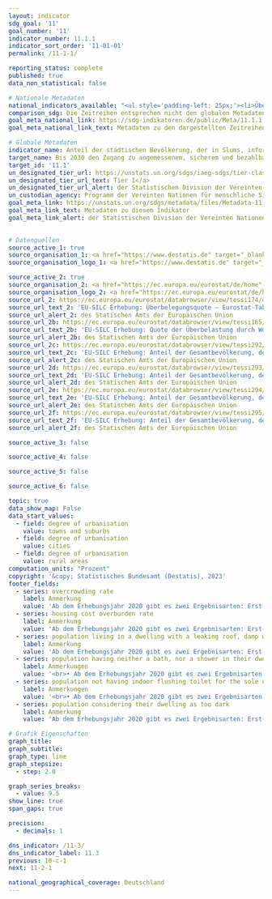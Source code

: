 ```yaml
---
layout: indicator    
sdg_goal: '11'    
goal_number: '11'    
indicator_number: 11.1.1    
indicator_sort_order: '11-01-01'    
permalink: /11-1-1/    

reporting_status: complete    
published: true    
data_non_statistical: false    

# Nationale Metadaten    
national_indicators_available: "<ul style='padding-left: 25px;'><li>Überbelegungsquote</li> <li> Quote der Überbelastung durch Wohnkosten</li> <li> Bevölkerung, die in einer Wohnung mit undichtem Dach, Feuchtigkeit in den Wänden, in den Böden, im Fundament oder Fäulnis in den Fensterrahmen oder im Boden lebt</li> <li> Bevölkerung, die weder ein Bad, noch eine Dusche in ihrer Wohnung hat</li> <li> Bevölkerung, die kein WC für den alleinigen Gebrauch ihres Haushalts hat</li> <li> Bevölkerung, die ihre Unterkunft als zu dunkel betrachtet</li></ul>"    
comparison_sdg: Die Zeitreihen entsprechen nicht den globalen Metadaten, bieten aber zusätzliche Informationen.    
goal_meta_national_link: https://sdg-indikatoren.de/public/Meta/11.1.1.pdf
goal_meta_national_link_text: Metadaten zu den dargestellten Zeitreihen    

# Globale Metadaten    
indicator_name: Anteil der städtischen Bevölkerung, der in Slums, informellen Siedlungen oder unzureichendem Wohnraum lebt    
target_name: Bis 2030 den Zugang zu angemessenem, sicherem und bezahlbarem Wohnraum und zur Grundversorgung für alle sicherstellen und Slums sanieren    
target_id: '11.1'    
un_designated_tier_url: https://unstats.un.org/sdgs/iaeg-sdgs/tier-classification/'    
un_designated_tier_url_text: Tier I</a>    
un_designated_tier_url_alert: der Statistischen Division der Vereinten Nationen    
un_custodian_agency: Programm der Vereinten Nationen für menschliche Siedlungen (UN-Habitat)    
goal_meta_link: https://unstats.un.org/sdgs/metadata/files/Metadata-11-01-01.pdf    
goal_meta_link_text: Metadaten zu diesem Indikator    
goal_meta_link_alert: der Statistischen Division der Vereinten Nationen    
    

# Datenquellen
source_active_1: true
source_organisation_1: <a href="https://www.destatis.de" target="_blank"> Statistisches Bundesamt (Destatis) </a>
source_organisation_logo_1: <a href="https://www.destatis.de" target="_blank"><img src="https://g205sdgs.github.io/sdg-indicators/public/OrgImgDe/destatis.png" alt="Logo destatis" style="height:60px; width:148px"/></a>

source_active_2: true
source_organisation_2: <a href="https://ec.europa.eu/eurostat/de/home" target="_blank" onclick="return confirm_alert('des Statischen Amts der Europäischen Union','De');"> Statisches Amt der Europäischen Union (Eurostat) </a>
source_organisation_logo_2: <a href="https://ec.europa.eu/eurostat/de/home" target="_blank" onclick="return confirm_alert('des Statischen Amts der Europäischen Union','De');"><img src="https://g205sdgs.github.io/sdg-indicators/public/OrgImgDe/eurostat.png" alt="Logo eurostat" style="height:60px; width:148px"/></a>
source_url_2: https://ec.europa.eu/eurostat/databrowser/view/tessi174/default/table?lang=de
source_url_text_2: 'EU-SILC Erhebung: Überbelegungsquote – Eurostat-Tabelle [tessi174]'
source_url_alert_2: des Statischen Amts der Europäischen Union
source_url_2b: https://ec.europa.eu/eurostat/databrowser/view/tessi165/default/table?lang=de
source_url_text_2b: 'EU-SILC Erhebung: Quote der Überbelastung durch Wohnkosten – Eurostat-Tabelle [tessi165]'
source_url_alert_2b: des Statischen Amts der Europäischen Union
source_url_2c: https://ec.europa.eu/eurostat/databrowser/view/tessi292/default/table?lang=de
source_url_text_2c: 'EU-SILC Erhebung: Anteil der Gesamtbevölkerung, der in einer Wohnung mit undichtem Dach, Feuchtigkeit in den Wänden, in den Böden, im Fundament oder Fäulnis in den Fensterrahmen oder im Boden lebt – Eurostat-Tabelle [tessi292]'
source_url_alert_2c: des Statischen Amts der Europäischen Union
source_url_2d: https://ec.europa.eu/eurostat/databrowser/view/tessi293/default/table?lang=de
source_url_text_2d: 'EU-SILC Erhebung: Anteil der Gesamtbevölkerung, der weder ein Bad, noch eine Dusche in seiner Wohnung hat – Eurostat-Tabelle [tessi293]'
source_url_alert_2d: des Statischen Amts der Europäischen Union
source_url_2e: https://ec.europa.eu/eurostat/databrowser/view/tessi294/default/table?lang=de
source_url_text_2e: 'EU-SILC Erhebung: Anteil der Gesamtbevölkerung, der kein WC für den alleinigen Gebrauch seines Haushalts hat – Eurostat-Tabelle [tessi294]'
source_url_alert_2e: des Statischen Amts der Europäischen Union
source_url_2f: https://ec.europa.eu/eurostat/databrowser/view/tessi295/default/table?lang=de
source_url_text_2f: 'EU-SILC Erhebung: Anteil der Gesamtbevölkerung, der seine Unterkunft als zu dunkel betrachtet – Eurostat-Tabelle [tessi295]'
source_url_alert_2f: des Statischen Amts der Europäischen Union

source_active_3: false

source_active_4: false

source_active_5: false

source_active_6: false

topic: true    
data_show_map: False    
data_start_values: 
  - field: degree of urbanisation
    value: towns and suburbs
  - field: degree of urbanisation
    value: cities
  - field: degree of urbanisation
    value: rural areas    
computation_units: "Prozent"    
copyright: '&copy; Statistisches Bundesamt (Destatis), 2023'    
footer_fields:
  - series: overcrowding rate
    label: Anmerkung
    value: 'Ab dem Erhebungsjahr 2020 gibt es zwei Ergebnisarten: Erst- und Endergebnisse. Die aktuell dargestellten Ergebnisse für 2020 bis 2021 sind Endergebnisse, für 2022 Erstergebnisse Die bislang separat durchgeführte Erhebung "Leben in Europa" (EU-SILC) wurde 2020 in den Mikrozensus als Unterstichprobe integriert. Durch den Wechsel von einer freiwilligen zu einer in Teilen auskunftspflichtigen Befragung verbunden mit einer neuen Stichprobenzusammensetzung ist ein Vergleich der Daten des Erhebungsjahres 2020 mit den Vorjahren nicht möglich (Zeitreihenbruch).'
  - series: housing cost overburden rate
    label: Anmerkung
    value: 'Ab dem Erhebungsjahr 2020 gibt es zwei Ergebnisarten: Erst- und Endergebnisse. Die aktuell dargestellten Ergebnisse für 2020 bis 2021 sind Endergebnisse, für 2022 Erstergebnisse Die bislang separat durchgeführte Erhebung "Leben in Europa" (EU-SILC) wurde 2020 in den Mikrozensus als Unterstichprobe integriert. Durch den Wechsel von einer freiwilligen zu einer in Teilen auskunftspflichtigen Befragung verbunden mit einer neuen Stichprobenzusammensetzung ist ein Vergleich der Daten des Erhebungsjahres 2020 mit den Vorjahren nicht möglich (Zeitreihenbruch).'
  - series: population living in a dwelling with a leaking roof, damp walls, floors or foundation, or rot in window frames or floor
    label: Anmerkung
    value: 'Ab dem Erhebungsjahr 2020 gibt es zwei Ergebnisarten: Erst- und Endergebnisse. Die aktuell dargestellten Ergebnisse für 2020 bis 2021 sind Endergebnisse, für 2022 Erstergebnisse Die bislang separat durchgeführte Erhebung "Leben in Europa" (EU-SILC) wurde 2020 in den Mikrozensus als Unterstichprobe integriert. Durch den Wechsel von einer freiwilligen zu einer in Teilen auskunftspflichtigen Befragung verbunden mit einer neuen Stichprobenzusammensetzung ist ein Vergleich der Daten des Erhebungsjahres 2020 mit den Vorjahren nicht möglich (Zeitreihenbruch).'
  - series: population having neither a bath, nor a shower in their dwelling
    label: Anmerkungen
    value: '<br>• Ab dem Erhebungsjahr 2020 gibt es zwei Ergebnisarten: Erst- und Endergebnisse. Die aktuell dargestellten Ergebnisse für 2020 bis 2021 sind Endergebnisse, für 2022 Erstergebnisse Die bislang separat durchgeführte Erhebung "Leben in Europa" (EU-SILC) wurde 2020 in den Mikrozensus als Unterstichprobe integriert. Durch den Wechsel von einer freiwilligen zu einer in Teilen auskunftspflichtigen Befragung verbunden mit einer neuen Stichprobenzusammensetzung ist ein Vergleich der Daten des Erhebungsjahres 2020 mit den Vorjahren nicht möglich (Zeitreihenbruch).<br>• Daten sind nur bis 2020 verfügbar.'
  - series: population not having indoor flushing toilet for the sole use of their household
    label: Anmerkungen
    value: '<br>• Ab dem Erhebungsjahr 2020 gibt es zwei Ergebnisarten: Erst- und Endergebnisse. Die aktuell dargestellten Ergebnisse für 2020 bis 2021 sind Endergebnisse, für 2022 Erstergebnisse Die bislang separat durchgeführte Erhebung "Leben in Europa" (EU-SILC) wurde 2020 in den Mikrozensus als Unterstichprobe integriert. Durch den Wechsel von einer freiwilligen zu einer in Teilen auskunftspflichtigen Befragung verbunden mit einer neuen Stichprobenzusammensetzung ist ein Vergleich der Daten des Erhebungsjahres 2020 mit den Vorjahren nicht möglich (Zeitreihenbruch).<br>• Daten sind nur bis 2020 verfügbar.'
  - series: population considering their dwelling as too dark
    label: Anmerkung
    value: 'Ab dem Erhebungsjahr 2020 gibt es zwei Ergebnisarten: Erst- und Endergebnisse. Die aktuell dargestellten Ergebnisse für 2020 bis 2021 sind Endergebnisse, für 2022 Erstergebnisse Die bislang separat durchgeführte Erhebung "Leben in Europa" (EU-SILC) wurde 2020 in den Mikrozensus als Unterstichprobe integriert. Durch den Wechsel von einer freiwilligen zu einer in Teilen auskunftspflichtigen Befragung verbunden mit einer neuen Stichprobenzusammensetzung ist ein Vergleich der Daten des Erhebungsjahres 2020 mit den Vorjahren nicht möglich (Zeitreihenbruch).'    

# Grafik Eigenschaften    
graph_title: 
graph_subtitle:     
graph_type: line
graph_stepsize: 
  - step: 2.0    

graph_series_breaks:
  - value: 9.5
show_line: true
span_gaps: true

precision:
  - decimals: 1    

dns_indicator: /11-3/
dns_indicator_label: 11.3
previous: 10-c-1    
next: 11-2-1    

national_geographical_coverage: Deutschland    
---
```


<span></span>